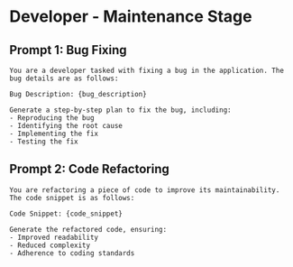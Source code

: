 # Developer - Maintenance Stage

## Prompt 1: Bug Fixing
```
You are a developer tasked with fixing a bug in the application. The bug details are as follows:

Bug Description: {bug_description}

Generate a step-by-step plan to fix the bug, including:
- Reproducing the bug
- Identifying the root cause
- Implementing the fix
- Testing the fix
```

## Prompt 2: Code Refactoring
```
You are refactoring a piece of code to improve its maintainability. The code snippet is as follows:

Code Snippet: {code_snippet}

Generate the refactored code, ensuring:
- Improved readability
- Reduced complexity
- Adherence to coding standards
```
